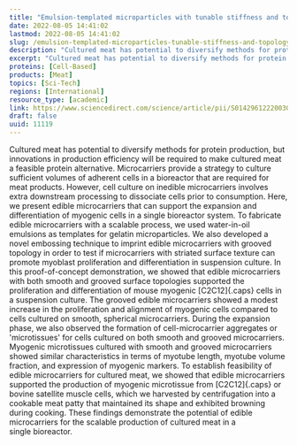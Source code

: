 ```yaml
---
title: "Emulsion-templated microparticles with tunable stiffness and topology: Applications as edible microcarriers for cultured meat"
date: 2022-08-05 14:41:02
lastmod: 2022-08-05 14:41:02
slug: /emulsion-templated-microparticles-tunable-stiffness-and-topology-applications-edible
description: "Cultured meat has potential to diversify methods for protein production, but innovations in production efficiency will be required to make cultured meat a feasible protein alternative. Microcarriers provide a strategy to culture sufficient volumes of adherent cells in a bioreactor that are required for meat products. However, cell culture on inedible microcarriers involves extra downstream processing to dissociate cells prior to consumption. Here, we present edible microcarriers that can support the expansion and differentiation of myogenic cells in a single bioreactor system."
excerpt: "Cultured meat has potential to diversify methods for protein production, but innovations in production efficiency will be required to make cultured meat a feasible protein alternative. Microcarriers provide a strategy to culture sufficient volumes of adherent cells in a bioreactor that are required for meat products. However, cell culture on inedible microcarriers involves extra downstream processing to dissociate cells prior to consumption. Here, we present edible microcarriers that can support the expansion and differentiation of myogenic cells in a single bioreactor system."
proteins: [Cell-Based]
products: [Meat]
topics: [Sci-Tech]
regions: [International]
resource_type: [academic]
link: https://www.sciencedirect.com/science/article/pii/S014296122200309X
draft: false
uuid: 11119
---
```

Cultured meat has potential to diversify methods for protein production,
but innovations in production efficiency will be required to make
cultured meat a feasible protein alternative. Microcarriers provide a
strategy to culture sufficient volumes of adherent cells in a bioreactor
that are required for meat products. However, cell culture on inedible
microcarriers involves extra downstream processing to dissociate cells
prior to consumption. Here, we present edible microcarriers that can
support the expansion and differentiation of myogenic cells in a single
bioreactor system. To fabricate edible microcarriers with a scalable
process, we used water-in-oil emulsions as templates for gelatin
microparticles. We also developed a novel embossing technique to imprint
edible microcarriers with grooved topology in order to test if
microcarriers with striated surface texture can promote myoblast
proliferation and differentiation in suspension culture. In this
proof-of-concept demonstration, we showed that edible microcarriers with
both smooth and grooved surface topologies supported the proliferation
and differentiation of mouse myogenic [C2C12]{.caps} cells in a
suspension culture. The grooved edible microcarriers showed a modest
increase in the proliferation and alignment of myogenic cells compared
to cells cultured on smooth, spherical microcarriers. During the
expansion phase, we also observed the formation of cell-microcarrier
aggregates or 'microtissues' for cells cultured on both smooth and
grooved microcarriers. Myogenic microtissues cultured with smooth and
grooved microcarriers showed similar characteristics in terms of myotube
length, myotube volume fraction, and expression of myogenic markers. To
establish feasibility of edible microcarriers for cultured meat, we
showed that edible microcarriers supported the production of myogenic
microtissue from [C2C12]{.caps} or bovine satellite muscle cells, which
we harvested by centrifugation into a cookable meat patty that
maintained its shape and exhibited browning during cooking. These
findings demonstrate the potential of edible microcarriers for the
scalable production of cultured meat in a single bioreactor.
